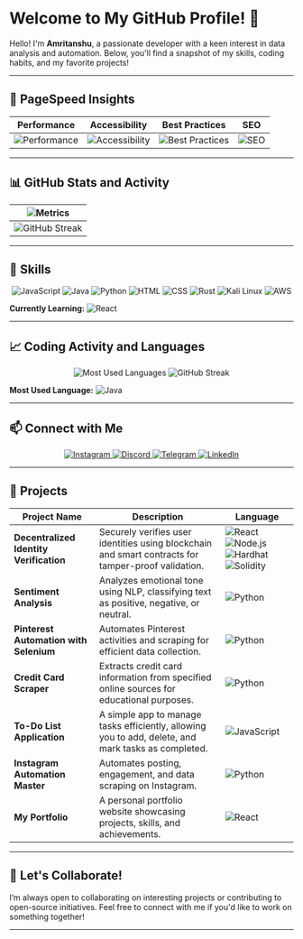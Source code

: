 # Welcome to My GitHub Profile! 👋

Hello! I'm **Amritanshu**, a passionate developer with a keen interest in data analysis and automation. Below, you'll find a snapshot of my skills, coding habits, and my favorite projects!

---

## 🚀 PageSpeed Insights
| Performance | Accessibility | Best Practices | SEO |
| --- | --- | --- | --- |
| ![Performance](https://img.shields.io/badge/Performance-97%25-brightgreen) | ![Accessibility](https://img.shields.io/badge/Accessibility-100%25-brightgreen) | ![Best Practices](https://img.shields.io/badge/Best%20Practices-100%25-brightgreen) | ![SEO](https://img.shields.io/badge/SEO-100%25-brightgreen) |

---

## 📊 GitHub Stats and Activity

| ![Metrics](https://github-readme-stats.vercel.app/api?username=Incognitoanshh&show_icons=true&theme=dark) |
| --- |
|  ![GitHub Streak](https://github-readme-streak-stats.herokuapp.com/?user=Incognitoanshh&theme=dark) |

---

## 🔧 Skills
<p align="center">
    <img src="https://img.shields.io/badge/JavaScript-black?style=for-the-badge&logo=javascript&logoColor=white" alt="JavaScript" />
    <img src="https://img.shields.io/badge/Java-black?style=for-the-badge&logo=java&logoColor=white" alt="Java" />
    <img src="https://img.shields.io/badge/Python-black?style=for-the-badge&logo=python&logoColor=white" alt="Python" />
    <img src="https://img.shields.io/badge/HTML5-black?style=for-the-badge&logo=html5&logoColor=white" alt="HTML" />
    <img src="https://img.shields.io/badge/CSS3-black?style=for-the-badge&logo=css3&logoColor=white" alt="CSS" />
    <img src="https://img.shields.io/badge/Rust-black?style=for-the-badge&logo=rust&logoColor=white" alt="Rust" />
    <img src="https://img.shields.io/badge/Kali%20Linux-black?style=for-the-badge&logo=kali-linux&logoColor=white" alt="Kali Linux" />
    <img src="https://img.shields.io/badge/Amazon%20AWS-black?style=for-the-badge&logo=amazonaws&logoColor=white" alt="AWS" />
</p>

**Currently Learning:** ![React](https://img.shields.io/badge/React-black?style=for-the-badge&logo=react&logoColor=61DAFB)

---

## 📈 Coding Activity and Languages
<p align="center">
    <img src="https://github-readme-stats.vercel.app/api/top-langs/?username=Incognitoanshh&layout=compact&theme=dark&langs_count=10&hide=css,html&exclude_repo=pinterest-automation" alt="Most Used Languages" />
    <img src="https://github-readme-streak-stats.herokuapp.com/?user=Incognitoanshh&theme=dark" alt="GitHub Streak" />
</p>

**Most Used Language:** ![Java](https://img.shields.io/badge/Java-black?style=flat-square&logo=java&logoColor=white)

---

## 📫 Connect with Me
<p align="center">
    <a href="https://www.instagram.com/__annnshh__" target="_blank">
        <img src="https://img.shields.io/badge/Instagram-%23E4405F.svg?style=for-the-badge&logo=instagram&logoColor=white" alt="Instagram" />
    </a>
    <a href="https://discord.gg/vRzw9vSw" target="_blank">
        <img src="https://img.shields.io/badge/Discord-%237289DA.svg?style=for-the-badge&logo=discord&logoColor=white" alt="Discord" />
    </a>
    <a href="https://web.telegram.org/k/" target="_blank">
        <img src="https://img.shields.io/badge/Telegram-%233DDC84.svg?style=for-the-badge&logo=telegram&logoColor=white" alt="Telegram" />
    </a>
    <a href="https://www.linkedin.com/in/amritanshu1403" target="_blank">
        <img src="https://img.shields.io/badge/LinkedIn-%230A66C2.svg?style=for-the-badge&logo=linkedin&logoColor=white" alt="LinkedIn" />
    </a>
</p>

---

## 🌟 Projects

| Project Name  | Description  | Language  |
| ------------- | ------------- | --------- |
| **Decentralized Identity Verification** | Securely verifies user identities using blockchain and smart contracts for tamper-proof validation. | ![React](https://img.shields.io/badge/React-blue?style=flat-square&logo=react&logoColor=white) ![Node.js](https://img.shields.io/badge/Node.js-green?style=flat-square&logo=node.js&logoColor=white) ![Hardhat](https://img.shields.io/badge/Hardhat-yellow?style=flat-square&logo=ethereum&logoColor=white) ![Solidity](https://img.shields.io/badge/Solidity-black?style=flat-square&logo=solidity&logoColor=white) |
| **Sentiment Analysis** | Analyzes emotional tone using NLP, classifying text as positive, negative, or neutral. | ![Python](https://img.shields.io/badge/Python-black?style=flat-square&logo=python&logoColor=white) |
| **Pinterest Automation with Selenium** | Automates Pinterest activities and scraping for efficient data collection. | ![Python](https://img.shields.io/badge/Python-black?style=flat-square&logo=python&logoColor=white) |
| **Credit Card Scraper** | Extracts credit card information from specified online sources for educational purposes. | ![Python](https://img.shields.io/badge/Python-black?style=flat-square&logo=python&logoColor=white) |
| **To-Do List Application** | A simple app to manage tasks efficiently, allowing you to add, delete, and mark tasks as completed. | ![JavaScript](https://img.shields.io/badge/JavaScript-black?style=flat-square&logo=javascript&logoColor=white) |
| **Instagram Automation Master** | Automates posting, engagement, and data scraping on Instagram. | ![Python](https://img.shields.io/badge/Python-black?style=flat-square&logo=python&logoColor=white) |
| **My Portfolio** | A personal portfolio website showcasing projects, skills, and achievements. | ![React](https://img.shields.io/badge/React-black?style=flat-square&logo=react&logoColor=white) |

---

## 🤝 Let's Collaborate!
I’m always open to collaborating on interesting projects or contributing to open-source initiatives. Feel free to connect with me if you'd like to work on something together!

---
